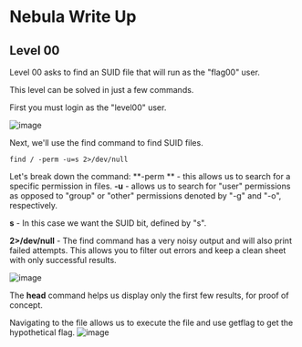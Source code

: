 # Nebula Write Up

## Level 00

Level 00 asks to find an SUID file that will run as the "flag00" user.

This level can be solved in just a few commands.

First you must login as the "level00" user.

![image](https://user-images.githubusercontent.com/29628150/137825007-5e7ea845-f2ba-4810-9db2-c0d667e07289.png)

Next, we'll use the find command to find SUID files.

```
find / -perm -u=s 2>/dev/null
```
Let's break down the command:
**-perm **  -  this allows us to search for a specific permission in files.
**-u**  -  allows us to search for "user" permissions as opposed to "group" or "other" permissions denoted by "-g" and "-o", respectively.

**s**  -  In this case we want the SUID bit, defined by "s". 

**2>/dev/null**  -  The find command has a very noisy output and will also print failed attempts. 
                    This allows you to filter out errors and keep a clean sheet with only successful results.

![image](https://user-images.githubusercontent.com/29628150/137825792-c20df6d0-f428-4de5-83c0-b6feab283dfd.png)

The **head** command helps us display only the first few results, for proof of concept.

Navigating to the file allows us to execute the file and use getflag to get the hypothetical flag.
![image](https://user-images.githubusercontent.com/29628150/137827089-e8dc179c-c5ae-4481-92aa-98721af6681a.png)
